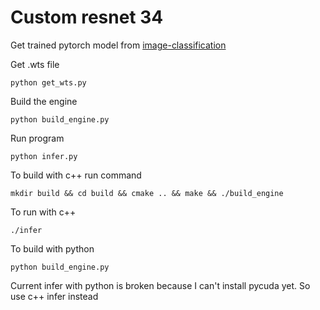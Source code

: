# Custom resnet 34
Get trained pytorch model from [image-classification](https://github.com/NguyenVanThanhHust/image-classification)

Get .wts file
```
python get_wts.py
```

Build the engine
```
python build_engine.py
```

Run program
```
python infer.py
```

To build with c++
run command
```
mkdir build && cd build && cmake .. && make && ./build_engine
```
To run with c++
```
./infer
```

To build with python 
```
python build_engine.py
```

Current infer with python is broken because I can't install pycuda yet. So use c++ infer instead